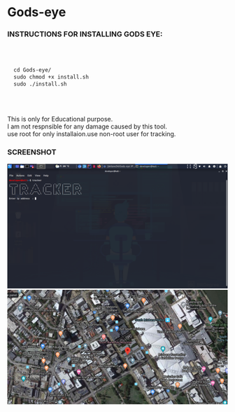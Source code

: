 # Gods-eye

<html>
  <head>
    <h3> INSTRUCTIONS FOR INSTALLING GODS EYE:
    </h2>
  </head>
  <body>   
    </br>
  <pre>
  <code>
  cd Gods-eye/
  sudo chmod +x install.sh
  sudo ./install.sh
  </code>
</pre>
    </br>
  </br>
   This is only for Educational purpose.</br>I am not respnsible for any damage caused by this tool.</br>
  use root for only installaion.use non-root user for tracking.
  </br>
  <h3> SCREENSHOT </h3>
  <img src ="/screenshot/Screenshot 2020-06-12 05:49:18.png" alt="img not found"
  </br>
  <img src ="/screenshot/Screenshot 2020-06-12 05:54:53.png" alt="img not found"
    </html>
    
